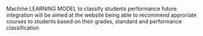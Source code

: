Machine LEARNING MODEL to classify students performance
future integration will be aimed at the website being able to recommend approriate courses to students based on their grades, standard
and performance classification
